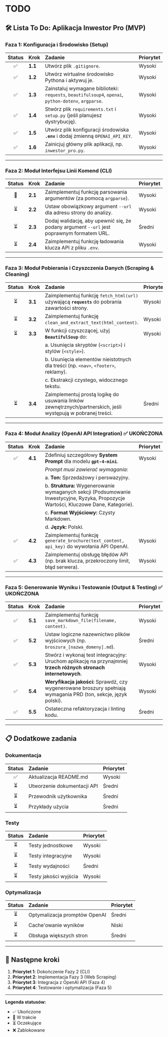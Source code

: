# TODO

## 🛠️ Lista To Do: Aplikacja Inwestor Pro (MVP)

### Faza 1: Konfiguracja i Środowisko (Setup)

| Status | Krok    | Zadanie                                                                                              | Priorytet |
| :----: | :------ | :--------------------------------------------------------------------------------------------------- | :-------- |
|   ✅   | **1.1** | Utwórz plik `.gitignore`.                                                                            | Wysoki    |
|   ✅   | **1.2** | Utwórz wirtualne środowisko Pythona i aktywuj je.                                                    | Wysoki    |
|   ✅   | **1.3** | Zainstaluj wymagane biblioteki: `requests`, `beautifulsoup4`, `openai`, `python-dotenv`, `argparse`. | Wysoki    |
|   ✅   | **1.4** | Stwórz plik `requirements.txt` i `setup.py` (jeśli planujesz dystrybucję).                           | Wysoki    |
|   ✅   | **1.5** | Utwórz plik konfiguracji środowiska **`.env`** i dodaj zmienną `OPENAI_API_KEY`.                     | Wysoki    |
|   ✅   | **1.6** | Zainicjuj główny plik aplikacji, np. `inwestor_pro.py`.                                              | Wysoki    |

---

### Faza 2: Moduł Interfejsu Linii Komend (CLI)

| Status | Krok    | Zadanie                                                                                   | Priorytet |
| :----: | :------ | :---------------------------------------------------------------------------------------- | :-------- |
|   🔄   | **2.1** | Zaimplementuj funkcję parsowania argumentów (za pomocą `argparse`).                       | Wysoki    |
|   ⏳   | **2.2** | Ustaw obowiązkowy argument `--url` dla adresu strony do analizy.                          | Wysoki    |
|   ⏳   | **2.3** | Dodaj walidację, aby upewnić się, że podany argument `--url` jest poprawnym formatem URL. | Średni    |
|   ⏳   | **2.4** | Zaimplementuj funkcję ładowania klucza API z pliku `.env`.                                | Wysoki    |

---

### Faza 3: Moduł Pobierania i Czyszczenia Danych (Scraping & Cleaning)

| Status | Krok    | Zadanie                                                                                                      | Priorytet |
| :----: | :------ | :----------------------------------------------------------------------------------------------------------- | :-------- |
|   ⏳   | **3.1** | Zaimplementuj funkcję `fetch_html(url)` używającą **`requests`** do pobrania zawartości strony.              | Wysoki    |
|   ⏳   | **3.2** | Zaimplementuj funkcję `clean_and_extract_text(html_content)`.                                                | Wysoki    |
|   ⏳   | **3.3** | W funkcji czyszczącej, użyj **`BeautifulSoup`** do:                                                          | Wysoki    |
|        |         | a. Usunięcia skryptów (`<script>`) i stylów (`<style>`).                                                     |           |
|        |         | b. Usunięcia elementów nieistotnych dla treści (np. `<nav>`, `<footer>`, reklamy).                           |           |
|        |         | c. Ekstrakcji czystego, widocznego tekstu.                                                                   |           |
|   ⏳   | **3.4** | Zaimplementuj prostą logikę do usuwania linków zewnętrznych/partnerskich, jeśli występują w pobranej treści. | Średni    |

---

### Faza 4: Moduł Analizy (OpenAI API Integration) ✅ UKOŃCZONA

| Status | Krok    | Zadanie                                                                                                                               | Priorytet |
| :----: | :------ | :------------------------------------------------------------------------------------------------------------------------------------ | :-------- |
|   ✅   | **4.1** | Zdefiniuj szczegółowy **System Prompt** dla modelu **`gpt-4-mini`**.                                                                  | Wysoki    |
|        |         | _Prompt musi zawierać wymagania:_                                                                                                     |           |
|        |         | a. **Ton:** Sprzedażowy i perswazyjny.                                                                                                |           |
|        |         | b. **Struktura:** Wygenerowanie wymaganych sekcji (Podsumowanie Inwestycyjne, Ryzyka, Propozycje Wartości, Kluczowe Dane, Kategorie). |           |
|        |         | c. **Format Wyjściowy:** Czysty Markdown.                                                                                             |           |
|        |         | d. **Język:** Polski.                                                                                                                 |           |
|   ✅   | **4.2** | Zaimplementuj funkcję `generate_brochure(text_content, api_key)` do wywołania API OpenAI.                                             | Wysoki    |
|   ✅   | **4.3** | Zaimplementuj obsługę błędów API (np. brak klucza, przekroczony limit, błąd serwera).                                                 | Wysoki    |

---

### Faza 5: Generowanie Wyniku i Testowanie (Output & Testing) ✅ UKOŃCZONA

| Status | Krok    | Zadanie                                                                                                          | Priorytet |
| :----: | :------ | :--------------------------------------------------------------------------------------------------------------- | :-------- |
|   ✅   | **5.1** | Zaimplementuj funkcję `save_markdown_file(filename, content)`.                                                   | Wysoki    |
|   ✅   | **5.2** | Ustaw logiczne nazewnictwo plików wyjściowych (np. `broszura_[nazwa_domeny].md`).                                | Średni    |
|   ✅   | **5.3** | Stwórz i wykonaj test integracyjny: Uruchom aplikację na przynajmniej **trzech różnych stronach internetowych**. | Wysoki    |
|   ✅   | **5.4** | **Weryfikacja jakości:** Sprawdź, czy wygenerowane broszury spełniają wymagania PRD (ton, sekcje, język polski). | Wysoki    |
|   ✅   | **5.5** | Ostateczna refaktoryzacja i linting kodu.                                                                        | Średni    |

---

## 📋 Dodatkowe zadania

### Dokumentacja

| Status | Zadanie                     | Priorytet |
| :----: | :-------------------------- | :-------- |
|   ✅   | Aktualizacja README.md      | Wysoki    |
|   ⏳   | Utworzenie dokumentacji API | Średni    |
|   ⏳   | Przewodnik użytkownika      | Średni    |
|   ⏳   | Przykłady użycia            | Średni    |

### Testy

| Status | Zadanie               | Priorytet |
| :----: | :-------------------- | :-------- |
|   ⏳   | Testy jednostkowe     | Wysoki    |
|   ⏳   | Testy integracyjne    | Wysoki    |
|   ⏳   | Testy wydajności      | Średni    |
|   ⏳   | Testy jakości wyjścia | Wysoki    |

### Optymalizacja

| Status | Zadanie                       | Priorytet |
| :----: | :---------------------------- | :-------- |
|   ⏳   | Optymalizacja promptów OpenAI | Średni    |
|   ⏳   | Cache'owanie wyników          | Niski     |
|   ⏳   | Obsługa większych stron       | Średni    |

---

## 🎯 Następne kroki

1. **Priorytet 1**: Dokończenie Fazy 2 (CLI)
2. **Priorytet 2**: Implementacja Fazy 3 (Web Scraping)
3. **Priorytet 3**: Integracja z OpenAI API (Faza 4)
4. **Priorytet 4**: Testowanie i optymalizacja (Faza 5)

---

**Legenda statusów:**

- ✅ Ukończone
- 🔄 W trakcie
- ⏳ Oczekujące
- ❌ Zablokowane
